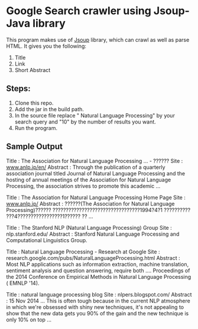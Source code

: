 # Google Search crawler using Jsoup- Java library

This program makes use of <a href="http://jsoup.org/download">Jsoup</a> library, which can crawl as well as parse HTML. It gives you the following:

1. Title
2. Link
3. Short Abstract

## Steps:

1. Clone this repo.
2. Add the jar in the build path.
3. In the source file replace " Natural Language Processing" by your search query and "10" by the number of results you want.
4. Run the program.

## Sample Output

Title : The Association for Natural Language Processing ... - ??????
Site : www.anlp.jp/en/
Abstract : Through the publication of a quarterly association journal titled Journal of Natural Language Processing and the hosting of annual meetings of the Association for Natural Language Processing, the association strives to promote this academic ...

Title : The Association for Natural Language Processing Home Page
Site : www.anlp.jp/
Abstract : ??????(The Association for Natural Language Processing)?????? ?????????????????????????????????1994?4?1 ?????????? ???4?????????????????1?????? ?? ...

Title : The Stanford NLP (Natural Language Processing) Group
Site : nlp.stanford.edu/
Abstract : Stanford Natural Language Processing and Computational Linguistics Group.

Title : Natural Language Processing - Research at Google
Site : research.google.com/pubs/NaturalLanguageProcessing.html
Abstract : Most NLP applications such as information extraction, machine translation, sentiment analysis and question answering, require both .... Proceedings of the 2014 Conference on Empirical Methods in Natural Language Processing ( EMNLP '14).

Title : natural language processing blog
Site : nlpers.blogspot.com/
Abstract : 15 Nov 2014 ... This is often tough because in the current NLP atmosphere in which we're obsessed with shiny new techniques, it's not appealing to show that the new data gets you 90% of the gain and the new technique is only 10% on top ...

